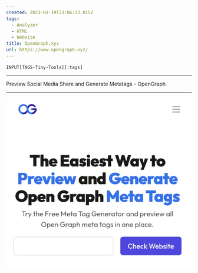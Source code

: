 ```yaml
---
created: 2023-01-19T23:06:33.815Z
tags: 
  - Analyzer
  - HTML
  - Website
title: OpenGraph.xyz
url: https://www.opengraph.xyz/
---
```

```meta-bind
INPUT[TAGS-Tiny-Tools][:tags]
```

___
Preview Social Media Share and Generate Metatags - OpenGraph
___

![](_attachments/opengraph-xyz.jpg)
